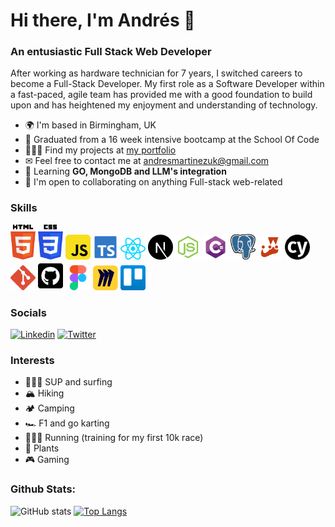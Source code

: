 Hi there, I'm Andrés 👋
============================
### An entusiastic Full Stack Web Developer

After working as hardware technician for 7 years, I switched careers to become a Full-Stack Developer. My first role as a Software Developer within a fast-paced, agile team has provided me with a good foundation to build upon and has heightened my enjoyment and understanding of technology.

* 🌍 I'm based in Birmingham, UK
* 📜 Graduated from a 16 week intensive bootcamp at the School Of Code
* 👨🏼‍💻 Find my projects at [my portfolio](https://andres3m.github.io/personal-website/)
* ✉ Feel free to contact me at [andresmartinezuk@gmail.com](mailto:andresmartinezuk@gmail.com)
* 🌱 Learning **GO, MongoDB and LLM's integration**
* 🤝 I'm open to collaborating on anything Full-stack web-related

### Skills
<div style="display: inline_block" align="left">
  <img src="./img/html.svg" width="40">
  <img src="./img/css.svg" width="40">
  <img src="./img/js.svg" width="40">
  <img src="./img/ts.svg" width="40">
  <img src="./img/react.svg" width="40">
  <img src="./img/next_js_logo.png" width="40">
  <img src="./img/node.svg" width="40">
  <img src="./img/c_sharp_logo.png" width="40">
  <img src="./img/postgresql.svg" width="40">
  <img src="./img/jest.svg" width="40">
  <img src="./img/cypress.svg" width="40">
  <img src="./img/git.svg" width="40">
  <img src="./img/github.svg" width="40">
  <img src="./img/figma.svg" width="40">
  <img src="./img/miro.png" width="40">
  <img src="./img/trello.svg" width="40">
</div>

### Socials
[![Linkedin](https://img.shields.io/badge/-LinkedIn-blue?style=flat&logo=Linkedin&logoColor=white)](https://www.linkedin.com/in/andr%C3%A9s-e-036492108/)
[![Twitter](https://img.shields.io/twitter/follow/andrees3m?label=Twitter&style=social)](https://twitter.com/andrees3m)
<!--[![visitors](https://visitor-badge.laobi.icu/badge?page_id=andres3m.andres3m)](https://github.com/andres3m/)
![image](https://www.codewars.com/users/andres3m/badges/small) -->

### Interests
* 🏄🏽‍♂️ SUP and surfing
* 🏔 Hiking
* 🏕 Camping
* 🏎 F1 and go karting
* 🏃🏽‍♂️ Running (training for my first 10k race)
* 🍓 Plants
* 🎮 Gaming

### Github Stats:
<!-- [![GitHub Streak](http://github-readme-streak-stats.herokuapp.com?user=andres3m&theme=dark&hide_border=true)](https://git.io/streak-stats) -->
![GitHub stats](https://github-readme-stats.vercel.app/api?username=andres3m&show_icons=true&theme=dark&hide_border=true)
[![Top Langs](https://github-readme-stats.vercel.app/api/top-langs/?username=andres3m&layout=compact&theme=dark&hide_border=true)](https://github.com/anuraghazra/github-readme-stats)

